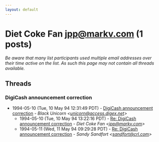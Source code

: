 ```yaml
---
layout: default
---
```


# Diet Coke Fan <jpp@markv.com> (1 posts)

_Be aware that many list participants used multiple email addresses over their time active on the list. As such this page may not contain all threads available._

## Threads

### DigiCash announcement correction
+ 1994-05-10 (Tue, 10 May 94 12:31:49 PDT) - [DigiCash announcement correction](/archive/1994/05/f9eb8795fb2da98d107b9d6a071db90cb17f698060172f219edc5856866c92cb) - _Black Unicorn \<unicorn@access.digex.net\>_
  + 1994-05-10 (Tue, 10 May 94 13:22:16 PDT) - [Re: DigiCash announcement correction](/archive/1994/05/998be0e0ce6a3aedfa0ab38c309b2b3a440ce1e0ce6d8875765bebe6f01f8eb0) - _Diet Coke Fan \<jpp@markv.com\>_
  + 1994-05-11 (Wed, 11 May 94 09:29:28 PDT) - [Re: DigiCash announcement correction](/archive/1994/05/11d09aadd992baed769870237fc1ed07006f594f9bc4082386c02c015d9dbac2) - _Sandy Sandfort \<sandfort@crl.com\>_

